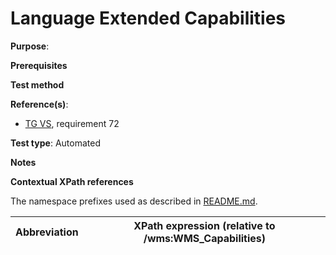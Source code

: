 # Language Extended Capabilities

**Purpose**: 

**Prerequisites**

**Test method**



**Reference(s)**:

* [TG VS](./README.md#ref_TG_VS), requirement 72

**Test type**: Automated

**Notes**

**Contextual XPath references**

The namespace prefixes used as described in [README.md](./README.md#namespaces).

Abbreviation                                               |  XPath expression (relative to /wms:WMS_Capabilities)
---------------------------------------------------------- | -------------------------------------------------------------------------
